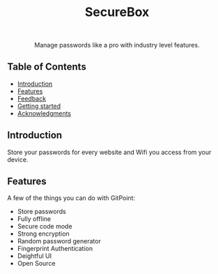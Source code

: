 <h1 align="center"> SecureBox </h1> <br>

<p align="center">
  Manage passwords like a pro with industry level features.
</p>

## Table of Contents
-   [Introduction](#introduction)
-   [Features](#features)
-   [Feedback](#feedback)
-   [Getting started](#getting-started)
-   [Acknowledgments](#acknowledgments)

## Introduction
Store your passwords for every website and Wifi you access from your device.


## Features

A few of the things you can do with GitPoint:

-   Store passwords
-   Fully offline
-   Secure code mode
-   Strong encryption
-   Random password generator
-   Fingerprint Authentication
-   Deightful UI
-   Open Source
